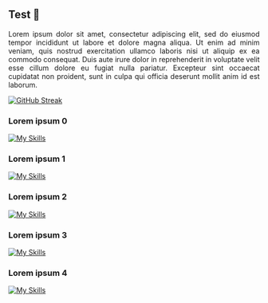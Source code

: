 ## Test 👋

<p align="justify">
  Lorem ipsum dolor sit amet, consectetur adipiscing elit, sed do eiusmod tempor incididunt ut labore et dolore magna aliqua.
  Ut enim ad minim veniam, quis nostrud exercitation ullamco laboris nisi ut aliquip ex ea commodo consequat.
  Duis aute irure dolor in reprehenderit in voluptate velit esse cillum dolore eu fugiat nulla pariatur.
  Excepteur sint occaecat cupidatat non proident, sunt in culpa qui officia deserunt mollit anim id est laborum.
</p>

[![GitHub Streak](https://streak-stats.demolab.com/?user=NC5324&theme=dark&background=1a2026&fire=fb8c00&hide_border=true&card_width=1024&disable_animations=true&hide_total_contributions=true&hide_longest_streak=true)](https://git.io/streak-stats)

### Lorem ipsum 0
[![My Skills](https://skillicons.dev/icons?i=angular,rxjs,js,ts,java,postgres,elasticsearch)](https://skillicons.dev)

### Lorem ipsum 1
[![My Skills](https://skillicons.dev/icons?i=postman,jenkins,maven,docker,git,gitlab,github)](https://skillicons.dev)

### Lorem ipsum 2
[![My Skills](https://skillicons.dev/icons?i=lit,html,css,scss,regex)](https://skillicons.dev)

### Lorem ipsum 3
[![My Skills](https://skillicons.dev/icons?i=vscode,idea,eclipse)](https://skillicons.dev)

### Lorem ipsum 4
[![My Skills](https://skillicons.dev/icons?i=xd,figma,webpack,npm,kubernetes,githubactions,bootstrap,bitbucket,azure)](https://skillicons.dev)

<!--
**NC5324/NC5324** is a ✨ _special_ ✨ repository because its `README.md` (this file) appears on your GitHub profile.

Here are some ideas to get you started:

- 🔭 I’m currently working on ...
- 🌱 I’m currently learning ...
- 👯 I’m looking to collaborate on ...
- 🤔 I’m looking for help with ...
- 💬 Ask me about ...
- 📫 How to reach me: ...
- 😄 Pronouns: ...
- ⚡ Fun fact: ...
-->
